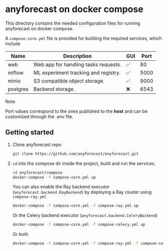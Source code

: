 # anyforecast on docker compose

This directory contains the needed configuration files for running
anyforecast on docker compose.

A ``compose-core.yml`` file is provided for building the required services,
which include

| Name     | Description                          | GUI | Port |
|----------|--------------------------------------|-----|------|
| web      | Web app for handling tasks requests. | ✅   | 80   |
| mlflow   | ML experiment tracking and registry. | ✅   | 5000 |
| minio    | S3 compatible object storage.        | ✅   | 9000 |
| postgres | Backend storage.                     | ❌   | 6543 |

> [!NOTE]
> Port values correspond to the ones published to the **host** and can be customized through the .env file.

## Getting started

1. Clone anyforecast repo
    
    ```bash
    git clone https://github.com/anyForecast/anyforecast.git
    ```

2. `cd` into the compose dir inside the project, build and run the services.
    
    ```bash
    cd anyforecast/compose
    docker-compose -f compose-core.yml up
    ```

    You can also enable the Ray backend executor 
    (`anyforecast.backend.RayBackend`) by deploying a Ray cluster using 
    ``compose-ray.yml``
    
    ```bash
    docker-compose -f compose-core.yml -f compose-ray.yml up
    ```

    Or the Celery backend executor (`anyforecast.backend.CeleryBackend`)
    
    ```bash
    docker-compose -f compose-core.yml -f compose-celery.yml up
    ```

    Or both
    ```bash
    docker-compose -f compose-core.yml -f compose-ray.yml -f compose-celery.yml up
    ```
